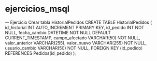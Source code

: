 # ejercicios_msql
-- Ejercicio Crear tabla HistorialPedidos
CREATE TABLE HistorialPedidos (
    id_historial INT AUTO_INCREMENT PRIMARY KEY,
    id_pedido INT NOT NULL,
    fecha_cambio DATETIME NOT NULL DEFAULT CURRENT_TIMESTAMP,
    campo_afectado VARCHAR(50) NOT NULL,
    valor_anterior VARCHAR(255),
    valor_nuevo VARCHAR(255) NOT NULL,
    usuario_cambio VARCHAR(50) NOT NULL,
    FOREIGN KEY (id_pedido) REFERENCES Pedidos(id_pedido)
);